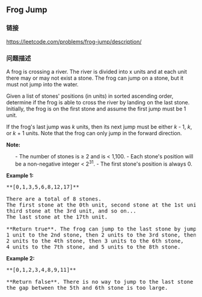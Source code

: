 ## Frog Jump  
### 链接  
https://leetcode.com/problems/frog-jump/description/  
### 问题描述
A frog is crossing a river. The river is divided into x units and at each unit there may or may not exist a stone. The frog can jump on a stone, but it must not jump into the water.

Given a list of stones' positions (in units) in sorted ascending order, determine if the frog is able to cross the river by landing on the last stone. Initially, the frog is on the first stone and assume the first jump must be 1 unit.


If the frog's last jump was *k* units, then its next jump must be either *k* - 1, *k*, or *k* + 1 units. Note that the frog can only jump in the forward direction.

**Note:**
<ul>
- The number of stones is &ge; 2 and is < 1,100.
- Each stone's position will be a non-negative integer < 2<sup>31</sup>.
- The first stone's position is always 0.
</ul>


**Example 1:**
<pre>
**[0,1,3,5,6,8,12,17]**

There are a total of 8 stones.
The first stone at the 0th unit, second stone at the 1st unit,
third stone at the 3rd unit, and so on...
The last stone at the 17th unit.

**Return true**. The frog can jump to the last stone by jumping 
1 unit to the 2nd stone, then 2 units to the 3rd stone, then 
2 units to the 4th stone, then 3 units to the 6th stone, 
4 units to the 7th stone, and 5 units to the 8th stone.
</pre>


**Example 2:**
<pre>
**[0,1,2,3,4,8,9,11]**

**Return false**. There is no way to jump to the last stone as 
the gap between the 5th and 6th stone is too large.
</pre>

